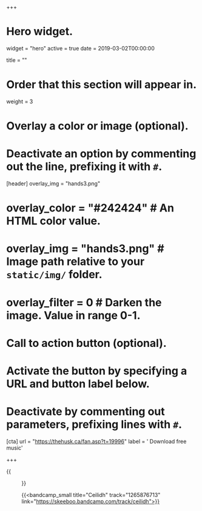 +++
# Hero widget.
widget = "hero"
active = true
date = 2019-03-02T00:00:00

title = ""

# Order that this section will appear in.
weight = 3

# Overlay a color or image (optional).
#   Deactivate an option by commenting out the line, prefixing it with `#`.
[header]
overlay_img = "hands3.png"
#  overlay_color = "#242424"  # An HTML color value.
#  overlay_img = "hands3.png"  # Image path relative to your `static/img/` folder.
#  overlay_filter = 0  # Darken the image. Value in range 0-1.

# Call to action button (optional).
#   Activate the button by specifying a URL and button label below.
#   Deactivate by commenting out parameters, prefixing lines with `#`.

[cta]
url = "https://thehusk.ca/fan.asp?t=19996"
label = '<i class="fas fa-envelope"></i> Download free music'

+++


{{<figure src="/img/covers/Ceilidh.jpg" width="320" link="https://distrokid.com/hyperfollow/skeeboo/ceilidh" target="_blank">}}

{{<bandcamp_small title="Ceilidh" track="1265876713" link="https://skeeboo.bandcamp.com/track/ceilidh">}}